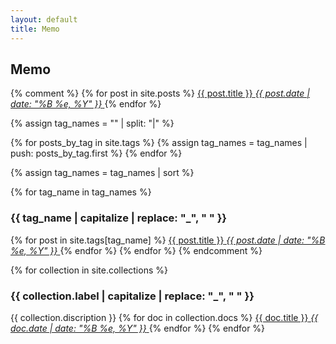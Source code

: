 ```yaml
---
layout: default
title: Memo
---
```


## Memo
{% comment %}
{% for post in site.posts %}
<a class="blog-box" href="{{ post.url }}">
<span class="blog-title">{{ post.title }}</span>
<em class="blog-date">{{ post.date | date: "%B %e, %Y" }}</em>
</a>
{% endfor %}

{% assign tag_names = "" | split: "|"  %}

{% for posts_by_tag in site.tags %}
  {% assign tag_names = tag_names | push: posts_by_tag.first %}
{% endfor %}

{% assign tag_names = tag_names | sort %}

{% for tag_name in tag_names %}
<h3>{{ tag_name | capitalize | replace: "_", " " }}</h3>
{% for post in site.tags[tag_name] %}
<a class="blog-box" href="{{ post.url }}">
<span class="blog-title">{{ post.title }}</span>
<em class="blog-date">{{ post.date | date: "%B %e, %Y" }}</em>
</a>
{% endfor %}
{% endfor %}
{% endcomment %}

{% for collection in site.collections %}
<h3>{{ collection.label | capitalize | replace: "_", " " }}</h3>
{{ collection.discription }}
{% for doc in collection.docs %}
<a class="blog-box" href="{{ doc.url }}">
<span class="blog-title">{{ doc.title }}</span>
<em class="blog-date">{{ doc.date | date: "%B %e, %Y" }}</em>
</a>
{% endfor %}
{% endfor %}